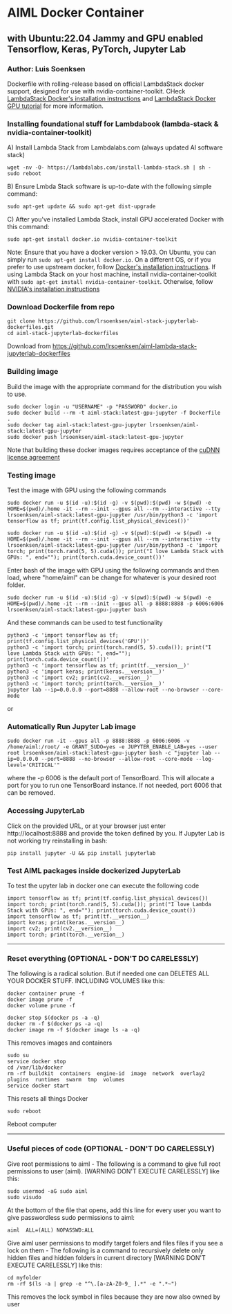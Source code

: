 # AIML Docker Container 
## with Ubuntu:22.04 Jammy and GPU enabled Tensorflow, Keras, PyTorch, Jupyter Lab
### Author: Luis Soenksen

Dockerfile with rolling-release based on official LambdaStack docker support, designed for use with nvidia-container-toolkit. CHeck [LambdaStack Docker's installation instructions](https://github.com/lambdal/lambda-stack-dockerfiles) and [LambdaStack Docker GPU tutorial](https://lambdalabs.com/blog/set-up-a-tensorflow-gpu-docker-container-using-lambda-stack-dockerfile) for more information.

### Installing foundational stuff for Lambdabook (lambda-stack & nvidia-container-toolkit)
A) Install Lambda Stack from Lambdalabs.com (always updated AI software stack)
```
wget -nv -O- https://lambdalabs.com/install-lambda-stack.sh | sh -
sudo reboot
```
B) Ensure Lmbda Stack software is up-to-date with the following simple command:
```
sudo apt-get update && sudo apt-get dist-upgrade
```
C) After you've installed Lambda Stack, install GPU accelerated Docker with this command:
```
sudo apt-get install docker.io nvidia-container-toolkit
```

Note:
Ensure that you have a docker version > 19.03. On Ubuntu, you can simply run `sudo apt-get install docker.io`. On a different OS, or if you prefer to use upstream docker, follow [Docker's installation instructions](https://docs.docker.com/engine/install/ubuntu/). If using Lambda Stack on your host machine, install nvidia-container-toolkit with `sudo apt-get install nvidia-container-toolkit`. Otherwise, follow [NVIDIA's installation instructions](https://github.com/NVIDIA/nvidia-docker)


### Download Dockerfile from repo
```
git clone https://github.com/lrsoenksen/aiml-stack-jupyterlab-dockerfiles.git
cd aiml-stack-jupyterlab-dockerfiles
```
Download from https://github.com/lrsoenksen/aiml-lambda-stack-jupyterlab-dockerfiles


### Building image
Build the image with the appropriate command for the distribution you wish to use.

```
sudo docker login -u "USERNAME" -p "PASSWORD" docker.io
sudo docker build --rm -t aiml-stack:latest-gpu-jupyter -f Dockerfile .
sudo docker tag aiml-stack:latest-gpu-jupyter lrsoenksen/aiml-stack:latest-gpu-jupyter
sudo docker push lrsoenksen/aiml-stack:latest-gpu-jupyter
```
Note that building these docker images requires acceptance of the [cuDNN license agreement](https://docs.nvidia.com/deeplearning/sdk/cudnn-sla/index.html)


### Testing image

Test the image with GPU using the following commands
```
sudo docker run -u $(id -u):$(id -g) -v $(pwd):$(pwd) -w $(pwd) -e HOME=$(pwd)/.home -it --rm --init --gpus all --rm --interactive --tty lrsoenksen/aiml-stack:latest-gpu-jupyter /usr/bin/python3 -c 'import tensorflow as tf; print(tf.config.list_physical_devices())'
```
```
sudo docker run -u $(id -u):$(id -g) -v $(pwd):$(pwd) -w $(pwd) -e HOME=$(pwd)/.home -it --rm --init --gpus all --rm --interactive --tty lrsoenksen/aiml-stack:latest-gpu-jupyter /usr/bin/python3 -c 'import torch; print(torch.rand(5, 5).cuda()); print("I love Lambda Stack with GPUs: ", end=""); print(torch.cuda.device_count())'
```
Enter bash of the image with GPU using the following commands and then load, where "home/aiml" can be change for whatever is your desired root folder.
```
sudo docker run -u $(id -u):$(id -g) -v $(pwd):$(pwd) -w $(pwd) -e HOME=$(pwd)/.home -it --rm --init --gpus all -p 8888:8888 -p 6006:6006 lrsoenksen/aiml-stack:latest-gpu-jupyter bash
```
And these commands can be used to test functionality
```
python3 -c 'import tensorflow as tf; print(tf.config.list_physical_devices('GPU'))'
python3 -c 'import torch; print(torch.rand(5, 5).cuda()); print("I love Lambda Stack with GPUs: ", end=""); print(torch.cuda.device_count())'
python3 -c 'import tensorflow as tf; print(tf.__version__)'
python3 -c 'import keras; print(keras.__version__)'
python3 -c 'import cv2; print(cv2.__version__)'
python3 -c 'import torch; print(torch.__version__)'
jupyter lab --ip=0.0.0.0 --port=8888 --allow-root --no-browser --core-mode
```
or

### Automatically Run Jupyter Lab image
```
sudo docker run -it --gpus all -p 8888:8888 -p 6006:6006 -v /home/aiml:/root/ -e GRANT_SUDO=yes -e JUPYTER_ENABLE_LAB=yes --user root lrsoenksen/aiml-stack:latest-gpu-jupyter bash -c "jupyter lab --ip=0.0.0.0 --port=8888 --no-browser --allow-root --core-mode --log-level='CRITICAL'"
```
where the -p 6006 is the default port of TensorBoard. This will allocate a port for you to run one TensorBoard instance. If not needed, port 6006 that can be removed.

### Accessing JupyterLab
Click on the provided URL, or at your browser just enter http://localhost:8888 and provide the token defined by you.
If Jupyter Lab is not working try reinstalling in bash:
```
pip install jupyter -U && pip install jupyterlab
```

### Test AIML packages inside dockerized JupyterLab
To test the upyter lab in docker one can execute the following code
```
import tensorflow as tf; print(tf.config.list_physical_devices())
import torch; print(torch.rand(5, 5).cuda()); print("I love Lambda Stack with GPUs: ", end=""); print(torch.cuda.device_count())
import tensorflow as tf; print(tf.__version__)
import keras; print(keras.__version__)
import cv2; print(cv2.__version__)
import torch; print(torch.__version__)
```

-------------------------------------------------------------------------------------------------------------------------------------

### Reset everything (OPTIONAL - DON'T DO CARELESSLY)
The following is a radical solution. But if needed one can DELETES ALL YOUR DOCKER STUFF. INCLUDING VOLUMES like this:
```
docker container prune -f
docker image prune -f
docker volume prune -f

docker stop $(docker ps -a -q)
docker rm -f $(docker ps -a -q)
docker image rm -f $(docker image ls -a -q) 
```
This removes images and containers

```
sudo su
service docker stop
cd /var/lib/docker
rm -rf buildkit  containers  engine-id  image  network  overlay2  plugins  runtimes  swarm  tmp  volumes
service docker start
```
This resets all things Docker

```
sudo reboot
```
Reboot computer


-------------------------------------------------------------------------------------------------------------------------------------

### Useful pieces of code (OPTIONAL - DON'T DO CARELESSLY)

Give root permissions to aiml - The following is a command to give full root permissions to user (aiml). [WARNING DON'T EXECUTE CARELESSLY] like this:
```
sudo usermod -aG sudo aiml
sudo visudo
```
At the bottom of the file that opens, add this line for every user you want to give passwordless sudo permissions to aiml:
```
aiml  ALL=(ALL) NOPASSWD:ALL
```


Give aiml user permissions to modify target folers and files files if you see a lock on them - The following is a command to recursively delete only hidden files and hidden folders in current directory [WARNING DON'T EXECUTE CARELESSLY] like this:
```
cd myfolder
rm -rf $(ls -a | grep -e "^\.[a-zA-Z0-9_ ].*" -e ".*~")
```
This removes the lock symbol in files because they are now also owned by user

